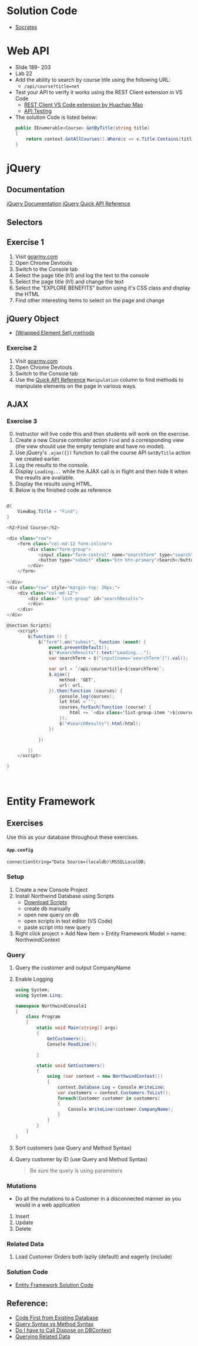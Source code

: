 # Solution Code

- [Socrates](https://github.com/craigmckeachie/Socrates)




# Web API

- Slide 189- 203
- Lab 22
- Add the ability to search by course title using the following URL:
   -  `/api/course?title=net`
- Test your API to verify it works using the REST Client extension in VS Code
  - [REST Client VS Code extension by Huachao Mao](https://marketplace.visualstudio.com/items?itemName=humao.rest-client)  
  - [API Testing](./rest-review.http)
- The solution Code is listed below:
    ```cs
    public IEnumerable<Course> GetByTitle(string title)
    {
        return context.GetAllCourses().Where(c => c.Title.Contains(title)).ToList();
    }
    ```

# jQuery

<!-- ## Slides
- [jQuery Intro](.\jQuery\01-jQuery.pdf)
- [jQuery Object](.\jQuery\02-jQueryObject.pdf)
- [jQuery Events](.\jQuery\03-jQueryEvents.pdf)
- [jQuery Effects](.\jQuery\04-jQueryEffects.pdf)
- [jQuery AJAX](.\jQuery\05-jQueryAJAX.pdf)
- [jQuery Plugins](.\jQuery\06-jQueryPlugins.pdf)



## Code
- [jQuery Code Examples](https://wnow.blob.core.windows.net/collateral/Prosise-jQuery-Code.zip) -->

<!-- var url = '@Url.RouteUrl("DefaultApi", new { httproute = "", controller = "Course", title = "net")'; -->

## Documentation

[jQuery Documentation](https://learn.jquery.com/about-jquery/how-jquery-works/)
[jQuery Quick API Reference](https://oscarotero.com/jquery/)


## Selectors

## Exercise 1
1. Visit [goarmy.com](https://www.goarmy.com/)
2. Open Chrome Devtools
3. Switch to the Console tab
4. Select the page title (h1) and log the text to the console
5. Select the page title (h1) and change the text
6. Select the "EXPLORE BENEFITS" button using it's CSS class and display the HTML
7. Find other interesting items to select on the page and change

## jQuery Object 
- [(Wrapped Element Set) methods](https://learn.jquery.com/using-jquery-core/jquery-object/)

### Exercise 2
1. Visit [goarmy.com](https://www.goarmy.com/)
2. Open Chrome Devtools
3. Switch to the Console tab
4. Use the [Quick API Reference](https://oscarotero.com/jquery/) `Manipulation` column to find methods to manipulate elements on the page in various ways.

## AJAX

### Exercise 3

0. Instructor will live code this and then students will work on the exercise.
1. Create a new Course controller action `Find` and a corresponding view (the view should use the empty template and have no model).
1.  Use jQuery's `.ajax({})` function to call the course API `GetByTitle` action we created earlier. 
1. Log the results to the console.
1. Display `Loading...` while the AJAX call is in flight and then hide it when the results are available.
1. Display the results using HTML.
1. Below is the finished code as reference
```cs

@{
    ViewBag.Title = "Find";
}

<h2>Find Course</h2>

<div class="row">
    <form class="col-md-12 form-inline">
        <div class="form-group">
            <input class="form-control" name="searchTerm" type="search" placeholder="Course Title" />
            <button type="submit" class="btn btn-primary">Search</button>
        </div>
    </form>
    
</div>
<div class="row" style="margin-top: 30px;">
    <div class="col-md-12">
        <div class=" list-group" id="searchResults">
        </div>
    </div>
</div>

@section Scripts{
    <script>
        $(function () {
            $("form").on("submit", function (event) {
                event.preventDefault();
                $("#searchResults").text("Loading...");
                var searchTerm = $("input[name='searchTerm']").val();

                var url = `/api/course?title=${searchTerm}`;
                $.ajax({
                    method: 'GET',
                    url: url,
                }).then(function (courses) {
                    console.log(courses);
                    let html = '';
                    courses.forEach(function (course) {
                        html += `<div class='list-group-item '>${course.Title}</div>`;
                    });
                    $("#searchResults").html(html);
                })

            })

        })
    </script>

}
```



<br>

# Entity Framework


## Exercises
Use this as your database throughout these exercises.
#### `App.config`

```
connectionString="Data Source=(localdb)\MSSQLLocalDB;
```
### Setup
1. Create a new Console Project
2. Install Northwind Database using Scripts
    - [Download Scripts](https://jasontaylor.dev/wp-content/uploads/2017/03/NorthwindTraders.zip)
    - create db manually
    - open new query on db
    - open scripts in text editor (VS Code)
    - paste script into new query
3. Right click project > Add New Item > Entity Framework Model > name: NorthwindContext

### Query
1. Query the customer and output CompanyName
1. Enable Logging

    ```cs
    using System;
    using System.Linq;

    namespace NorthwindConsole1
    {
        class Program
        {
            static void Main(string[] args)
            {
                GetCustomers();
                Console.ReadLine();

            }

            static void GetCustomers()
            {
                using (var context = new NorthwindContext())
                {
                    context.Database.Log = Console.WriteLine;
                    var customers = context.Customers.ToList();
                    foreach(Customer customer in customers)
                    {
                        Console.WriteLine(customer.CompanyName);
                    }
                }
            }
        }
    }

    ```



1. Sort customers (use Query and Method Syntax)
1. Query customer by ID (use Query and Method Syntax)
    > Be sure the query is using parameters

### Mutations
- Do all the mutations to a Customer in a disconnected manner as you would in a web application

1. Insert
1. Update
1. Delete

### Related Data

1. Load Customer Orders both lazily (default) and eagerly (include)
<!-- 1. Migrations
1. Running SQL Commands
1. Repository and Unit of Work  -->


### Solution Code

- [Entity Framework Solution Code](https://github.com/craigmckeachie/NorthwindConsole1)

## Reference: 
- [Code First from Existing Database](https://docs.microsoft.com/en-us/ef/ef6/modeling/code-first/workflows/existing-database)
- [Query Syntax vs Method Syntax](https://stackoverflow.com/questions/8037677/linq-query-syntax-vs-method-chains-lambda)
- [Do I have to Call Dispose on DBContext](https://blog.jongallant.com/2012/10/do-i-have-to-call-dispose-on-dbcontext/)
- [Querying Related Data](https://docs.microsoft.com/en-us/ef/ef6/querying/related-data)